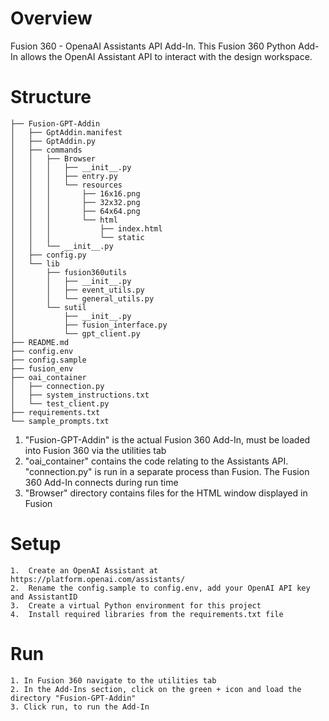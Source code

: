 
# Overview
Fusion 360 - OpenaAI Assistants API Add-In.
This Fusion 360 Python Add-In allows the OpenAI Assistant API to interact with the design workspace.


# Structure
```
├── Fusion-GPT-Addin
│   ├── GptAddin.manifest
│   ├── GptAddin.py
│   ├── commands
│   │   ├── Browser
│   │   │   ├── __init__.py
│   │   │   ├── entry.py
│   │   │   └── resources
│   │   │       ├── 16x16.png
│   │   │       ├── 32x32.png
│   │   │       ├── 64x64.png
│   │   │       └── html
│   │   │           ├── index.html
│   │   │           └── static
│   │   └── __init__.py
│   ├── config.py
│   └── lib
│       ├── fusion360utils
│       │   ├── __init__.py
│       │   ├── event_utils.py
│       │   └── general_utils.py
│       └── sutil
│           ├── __init__.py
│           ├── fusion_interface.py
│           └── gpt_client.py
├── README.md
├── config.env
├── config.sample
├── fusion_env
├── oai_container
│   ├── connection.py
│   ├── system_instructions.txt
│   └── test_client.py
├── requirements.txt
└── sample_prompts.txt
```

1. "Fusion-GPT-Addin" is the actual Fusion 360 Add-In, must be loaded into Fusion 360 via the utilities tab
2. "oai_container" contains the code relating to the Assistants API. "connection.py" is run in a separate process than Fusion. The Fusion 360 Add-In connects during run time
3. "Browser" directory contains files for the HTML window displayed in Fusion

# Setup
    1.  Create an OpenAI Assistant at https://platform.openai.com/assistants/
    2.  Rename the config.sample to config.env, add your OpenAI API key and AssistantID
    3.  Create a virtual Python environment for this project
    4.  Install required libraries from the requirements.txt file

# Run
    1. In Fusion 360 navigate to the utilities tab
    2. In the Add-Ins section, click on the green + icon and load the directory "Fusion-GPT-Addin"
    3. Click run, to run the Add-In





















